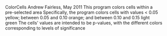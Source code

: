 ColorCells
Andrew Fairless, May 2011
This program colors cells within a pre-selected area
Specifically, the program colors cells with values < 0.05 yellow; between 0.05 and 0.10 orange; and between 0.10 and 0.15 light green
The cells' values are intended to be p-values, with the different colors corresponding to levels of significance
